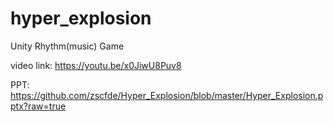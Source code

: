 # hyper_explosion
Unity Rhythm(music) Game

video link: https://youtu.be/x0JiwU8Puv8

PPT: https://github.com/zscfde/Hyper_Explosion/blob/master/Hyper_Explosion.pptx?raw=true

